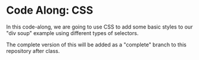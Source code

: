 # Code Along: CSS

In this code-along, we are going to use CSS to add some basic styles to our "div soup" example using different types of selectors.

The complete version of this will be added as a "complete" branch to this repository after class.
